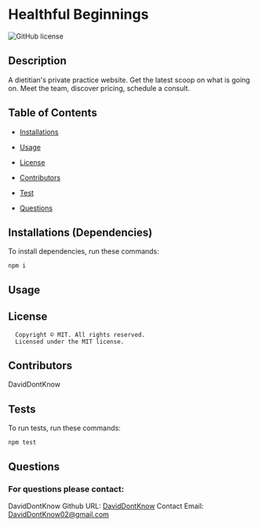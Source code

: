 # Healthful Beginnings

![GitHub license](https://img.shields.io/badge/license-MIT-blue.svg?style=plastic)

## Description

A dietitian's private practice website. Get the latest scoop on what is going on. Meet the team, discover pricing, schedule a consult.

## Table of Contents

- [Installations](#dependencies)
- [Usage](#usage)

- [License](#license)

- [Contributors](#contributors)
- [Test](#test)
- [Questions](#Questions)

## Installations (Dependencies)

To install dependencies, run these commands:

```
npm i
```

## Usage

## License

      Copyright © MIT. All rights reserved.
      Licensed under the MIT license.

## Contributors

DavidDontKnow

## Tests

To run tests, run these commands:

```
npm test
```

## Questions

### For questions please contact:

DavidDontKnow
Github URL: [DavidDontKnow](https://github.com/DavidDontKnow/)
Contact Email: DavidDontKnow02@gmail.com
